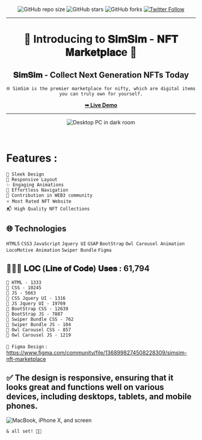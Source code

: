   <div align="center">

![GitHub repo size](https://img.shields.io/github/repo-size/codeaashu/SimSim)
  ![GitHub stars](https://img.shields.io/github/stars/codeaashu/SimSim?style=social)
  ![GitHub forks](https://img.shields.io/github/forks/codeaashu/SimSim?style=social)
[![Twitter Follow](https://img.shields.io/twitter/follow/warrior_aashuu?style=social)](https://twitter.com/intent/follow?screen_name=warrior_aashuu)
<hr>
  <h1 align="center">🌟 Introducing to 𝐒𝐢𝐦𝐒𝐢𝐦 - 𝐍𝐅𝐓 𝐌𝐚𝐫𝐤𝐞𝐭𝐩𝐥𝐚𝐜e 🌟</h1>

  <h2 align="center">𝐒𝐢𝐦𝐒𝐢𝐦 - Collect Next Generation NFTs Today </h2>

`🌐 SimSim is the premier marketplace for nifty, which are digital items you can truly own for yourself.`

  <a href="https://simsim-nft.vercel.app/"><strong>➥ Live Demo</strong></a>

</div> <hr>
<div align="center">

 ![Desktop PC in dark room](https://github.com/user-attachments/assets/8250a5f4-6393-454a-827e-7099647460a9)

</div>
<br />

# Features :
```
🎨 Sleek Design
📱 Responsive Layout
✨ Engaging Animations 
🚀 Effortless Navigation
💌 Contribution in WEB3 community
⭐ Most Rated NFT Website
📬 High Quality NFT Collections
```

## 🌐 Technologies

`HTML5` `CSS3` `JavaScript` `Jquery UI` `GSAP` `BootStrap` `Owl Carousel Animation` `LocoMotive Animation` `Swiper Bundle` `Figma`

## 👩🏻‍💻 𝐋𝐎𝐂 (𝐋𝐢𝐧𝐞 𝐨𝐟 𝐂𝐨𝐝𝐞) 𝐔𝐬𝐞𝐬 : 61,794
```
📂 HTML - 1333
📂 CSS - 10245
📂 JS - 5663
📂 CSS Jquery UI - 1316
📂 JS Jquery UI - 19769
📂 BootStrap CSS - 12639
📂 BootStrap JS - 7887
📂 Swiper Bundle CSS - 762
📂 Swiper Bundle JS - 104
📂 Owl Carousel CSS - 857
📂 Owl Carousel JS - 1219
```

`🎨 Figma Design` : https://www.figma.com/community/file/1368998274508228309/simsim-nft-marketplace

## ✅ The design is responsive, ensuring that it looks great and functions well on various devices, including desktops, tablets, and mobile phones.
![MacBook, iPhone X, and screen](https://github.com/codeaashu/SimSim/assets/130897584/ce91c640-a159-4599-a97b-fbc95154e3bc)


`& all set! 👍🏻`
